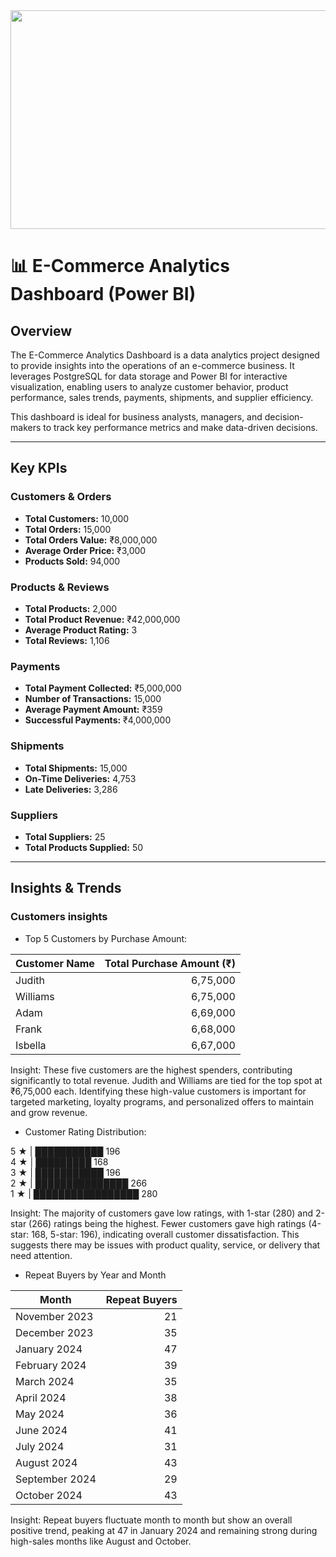 <img src="https://fenzodigital.com/wp-content/uploads/2019/03/eCOMMERCE-PLATFORMS.png" width="1000" height="350" />


# 📊 E-Commerce Analytics Dashboard (Power BI)

## Overview
The E-Commerce Analytics Dashboard is a data analytics project designed to provide insights into the operations of an e-commerce business. It leverages PostgreSQL for data storage and Power BI for interactive visualization, enabling users to analyze customer behavior, product performance, sales trends, payments, shipments, and supplier efficiency.

This dashboard is ideal for business analysts, managers, and decision-makers to track key performance metrics and make data-driven decisions.


---

## Key KPIs

### Customers & Orders
- **Total Customers:** 10,000
- **Total Orders:** 15,000
- **Total Orders Value:** ₹8,000,000
- **Average Order Price:** ₹3,000
- **Products Sold:** 94,000

### Products & Reviews
- **Total Products:** 2,000
- **Total Product Revenue:** ₹42,000,000
- **Average Product Rating:** 3
- **Total Reviews:** 1,106

### Payments
- **Total Payment Collected:** ₹5,000,000
- **Number of Transactions:** 15,000
- **Average Payment Amount:** ₹359
- **Successful Payments:** ₹4,000,000

### Shipments
- **Total Shipments:** 15,000
- **On-Time Deliveries:** 4,753
- **Late Deliveries:** 3,286

### Suppliers
- **Total Suppliers:** 25
- **Total Products Supplied:** 50

---

## Insights & Trends

### Customers insights
- Top 5 Customers by Purchase Amount:
  
| Customer Name | Total Purchase Amount (₹) |
|---------------|---------------------------:|
| Judith        | 6,75,000                  |
| Williams      | 6,75,000                  |
| Adam          | 6,69,000                  |
| Frank         | 6,68,000                  |
| Isbella       | 6,67,000                  |

Insight: These five customers are the highest spenders, contributing significantly to total revenue. Judith and Williams are tied for the top spot at ₹6,75,000 each. Identifying these high-value customers is important for targeted marketing, loyalty programs, and personalized offers to maintain and grow revenue.

- Customer Rating Distribution:

5 ★ | ███████████ 196  
4 ★ | █████████ 168  
3 ★ | ███████████ 196  
2 ★ | ███████████████ 266  
1 ★ | █████████████████ 280

Insight: The majority of customers gave low ratings, with 1-star (280) and 2-star (266) ratings being the highest. Fewer customers gave high ratings (4-star: 168, 5-star: 196), indicating overall customer dissatisfaction. This suggests there may be issues with product quality, service, or delivery that need attention.


- Repeat Buyers by Year and Month

  
| Month           | Repeat Buyers |
|-----------------|--------------:|
| November 2023   | 21           |
| December 2023   | 35           |
| January 2024    | 47           |
| February 2024   | 39           |
| March 2024      | 35           |
| April 2024      | 38           |
| May 2024        | 36           |
| June 2024       | 41           |
| July 2024       | 31           |
| August 2024     | 43           |
| September 2024  | 29           |
| October 2024    | 43           |

 Insight: Repeat buyers fluctuate month to month but show an overall positive trend, peaking at 47 in January 2024 and remaining strong during high-sales months like August and October.






